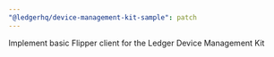 ```yaml
---
"@ledgerhq/device-management-kit-sample": patch
---
```


Implement basic Flipper client for the Ledger Device Management Kit
